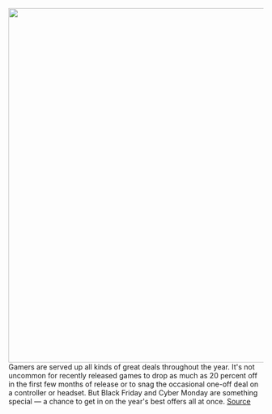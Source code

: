 <img src='https://cdn.vox-cdn.com/thumbor/XVrJ8aELPDhpWpu7ulzwg8FQ3e8=/0x0:2040x1360/1200x800/filters:focal(857x517:1183x843)/cdn.vox-cdn.com/uploads/chorus_image/image/70188077/acastro_210113_1777_gamingstock_0001.5.jpg' width='700px' /><br/>
Gamers are served up all kinds of great deals throughout the year. It's not uncommon for recently released games to drop as much as 20 percent off in the first few months of release or to snag the occasional one-off deal on a controller or headset. But Black Friday and Cyber Monday are something special — a chance to get in on the year's best offers all at once.
<a href='https://www.theverge.com/22792017/black-friday-2021-best-game-gaming-console-deals-cyber-monday'> Source <a/>